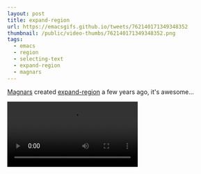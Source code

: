 ```yaml
---
layout: post
title: expand-region
url: https://emacsgifs.github.io/tweets/762140171349348352
thumbnail: /public/video-thumbs/762140171349348352.png
tags:
  - emacs
  - region
  - selecting-text
  - expand-region
  - magnars
---
```


[Magnars](https://github.com/magnars) created [expand-region](https://github.com/magnars/expand-region.el) a few years ago, it's awesome...

<video controls autoplay loop>
  <source src="/public/videos/762140171349348352.mp4" type="video/mp4">
    Sorry your browser does not support the video tag, maybe time to upgrade?
</video>
